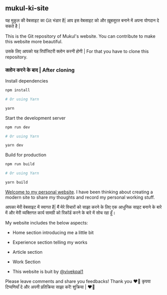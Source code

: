## mukul-ki-site

यह मुकुल की वेबसाइट का  Git भंडार है| 
आप इस वेबसाइट को और ख़ूबसूरत बनाने में अपना योगदान दे सकते है |

This is the Git repository of Mukul's website.
You can contribute to make this website more beautiful.

उसके लिए आपको यह रिपॉजिटरी क्लोन करनी होगी | 
For that you have to clone this repository.

### क्लोन करने के बाद | After cloning

Install dependencies

```zsh
npm install

# Or using Yarn

yarn
```

Start the development server

```zsh
npm run dev

# Or using Yarn

yarn dev
```

Build for production

```zsh
npm run build

# Or using Yarn

yarn build
```


[Welcome to my personal website](https://mukul.vercel.app/). I have been thinking
about creating a modern site to share my thoughts and record my personal working stuff.

आपका मेरी वेबसाइट में स्वागत है| मैं मेरे विचारों को साझा करने के लिए एक आधुनिक साइट बनाने के बारे में और मेरी व्यक्तिगत कार्य सामग्री को रिकॉर्ड करने के बारे में सोच रहा हूँ।

My website includes the below aspects:

- Home section introducing me a little bit
- Experience section telling my works
- Article section
- Work Section

- This website is buit by [@vivekpal1](https://github.com/vivekpal1)

Please leave comments and share you feedbacks! Thank you ❤️🤝
कृपया टिप्पणियाँ दे और अपनी प्रतिक्रिया साझा करें! शुक्रिया | ❤️🤝

